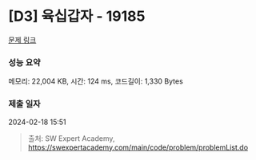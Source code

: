# [D3] 육십갑자 - 19185 

[문제 링크](https://swexpertacademy.com/main/code/problem/problemDetail.do?contestProbId=AYzIZNkq-v4DFAQ9) 

### 성능 요약

메모리: 22,004 KB, 시간: 124 ms, 코드길이: 1,330 Bytes

### 제출 일자

2024-02-18 15:51



> 출처: SW Expert Academy, https://swexpertacademy.com/main/code/problem/problemList.do
